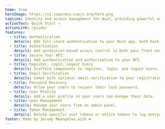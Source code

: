 ```yaml
---
home: true
heroImage: https://v1.vuepress.vuejs.org/hero.png
tagline: Identity and access management for Nuxt, providing powerful authentication and authorization.
actionText: Quick Start →
actionLink: /guide/
features:
  - title: Authentication
    details: Add full-stack authentication to your Nuxt app, both back end and front end.
  - title: Authorization
    details: Add permission-based access control to both your front end and back end.
  - title: Secure Your API
    details: Add authentication and authorization to your API.
  - title: Register, Login, Logout Users
    details: Scaffold components to register, login, and logout users.
  - title: Email Verification
    details: Comes with optional email verification to your registration.
  - title: Password Recovery
    details: Allow your users to recover their lost password.
  - title: User Profile
    details: Add a user profile so your users can manage their data.
  - title: User Management
    details: Manage your users from an admin panel.
  - title: Token Management
    details: Delete specific user tokens or entire tokens to log everyone out.
footer: Made by Jeremy Mwangelwa with ❤️
---
```

